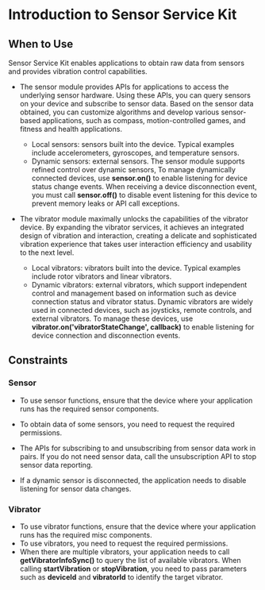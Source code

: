 # Introduction to Sensor Service Kit
<!--Kit: Sensor Service Kit-->
<!--Subsystem: Sensors-->
<!--Owner: @dilligencer-->
<!--Designer: @butterls-->
<!--Tester: @murphy84-->
<!--Adviser: @hu-zhiqiong-->

## When to Use

Sensor Service Kit enables applications to obtain raw data from sensors and provides vibration control capabilities.

- The sensor module provides APIs for applications to access the underlying sensor hardware. Using these APIs, you can query sensors on your device and subscribe to sensor data. Based on the sensor data obtained, you can customize algorithms and develop various sensor-based applications, such as compass, motion-controlled games, and fitness and health applications.
  - Local sensors: sensors built into the device. Typical examples include accelerometers, gyroscopes, and temperature sensors.
  - Dynamic sensors: external sensors. The sensor module supports refined control over dynamic sensors, To manage dynamically connected devices, use **sensor.on()** to enable listening for device status change events. When receiving a device disconnection event, you must call **sensor.off()** to disable event listening for this device to prevent memory leaks or API call exceptions.

- The vibrator module maximally unlocks the capabilities of the vibrator device. By expanding the vibrator services, it achieves an integrated design of vibration and interaction, creating a delicate and sophisticated vibration experience that takes user interaction efficiency and usability to the next level.
  - Local vibrators: vibrators built into the device. Typical examples include rotor vibrators and linear vibrators.
  - Dynamic vibrators: external vibrators, which support independent control and management based on information such as device connection status and vibrator status. Dynamic vibrators are widely used in connected devices, such as joysticks, remote controls, and external vibrators. To manage these devices, use **vibrator.on('vibratorStateChange', callback)** to enable listening for device connection and disconnection events.


## Constraints

### Sensor

- To use sensor functions, ensure that the device where your application runs has the required sensor components.

- To obtain data of some sensors, you need to request the required permissions.

- The APIs for subscribing to and unsubscribing from sensor data work in pairs. If you do not need sensor data, call the unsubscription API to stop sensor data reporting.

- If a dynamic sensor is disconnected, the application needs to disable listening for sensor data changes.

### Vibrator

- To use vibrator functions, ensure that the device where your application runs has the required misc components.
- To use vibrators, you need to request the required permissions.
- When there are multiple vibrators, your application needs to call **getVibratorInfoSync()** to query the list of available vibrators. When calling **startVibration** or **stopVibration**, you need to pass parameters such as **deviceId** and **vibratorId** to identify the target vibrator.
